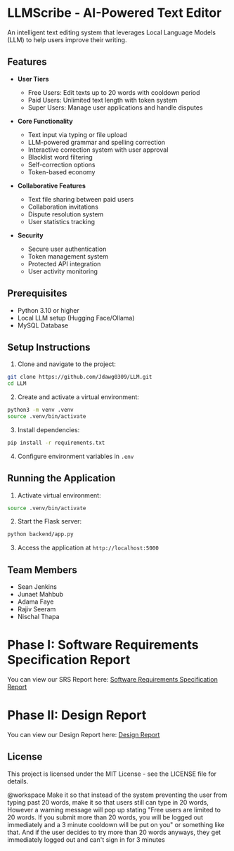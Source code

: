 # LLMScribe - AI-Powered Text Editor

An intelligent text editing system that leverages Local Language Models (LLM) to help users improve their writing.

## Features

- **User Tiers**
  - Free Users: Edit texts up to 20 words with cooldown period
  - Paid Users: Unlimited text length with token system
  - Super Users: Manage user applications and handle disputes

- **Core Functionality**
  - Text input via typing or file upload
  - LLM-powered grammar and spelling correction
  - Interactive correction system with user approval
  - Blacklist word filtering
  - Self-correction options
  - Token-based economy

- **Collaborative Features**
  - Text file sharing between paid users
  - Collaboration invitations
  - Dispute resolution system
  - User statistics tracking

- **Security**
  - Secure user authentication
  - Token management system
  - Protected API integration
  - User activity monitoring

## Prerequisites

- Python 3.10 or higher
- Local LLM setup (Hugging Face/Ollama)
- MySQL Database

## Setup Instructions

1. Clone and navigate to the project:
```sh
git clone https://github.com/Jdawg0309/LLM.git
cd LLM
```

2. Create and activate a virtual environment:
```sh
python3 -m venv .venv
source .venv/bin/activate
```

3. Install dependencies:
```sh
pip install -r requirements.txt
```

4. Configure environment variables in `.env`

## Running the Application

1. Activate virtual environment:
```sh
source .venv/bin/activate
```

2. Start the Flask server:
```sh
python backend/app.py
```

3. Access the application at `http://localhost:5000`

## Team Members

- Sean Jenkins
- Junaet Mahbub
- Adama Faye
- Rajiv Seeram
- Nischal Thapa

# Phase I: Software Requirements Specification Report

You can view our SRS Report here: [Software Requirements Specification Report](documentation/teamS_1stphasereport.pdf)

# Phase II: Design Report

You can view our Design Report here: [Design Report](documentation/teamS_2ndphasereport.pdf)

## License

This project is licensed under the MIT License - see the LICENSE file for details.


@workspace Make it so that instead of the system preventing the user from typing past 20 words, make it so that users still can type in 20 words, However a warning message will pop up stating "Free users are limited to 20 words. If you submit more than 20 words, you will be logged out immediately and a 3 minute cooldown will be put on you" or something like that. And if the user decides to try more than 20 words anyways, they get immediately logged out and can't sign in for 3 minutes